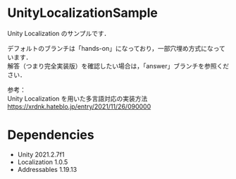# UnityLocalizationSample

Unity Localization のサンプルです．</br>

デフォルトのブランチは「hands-on」になっており，一部穴埋め方式になっています．</br>
解答（つまり完全実装版）を確認したい場合は，「answer」ブランチを参照ください．</br>

参考：</br>
Unity Localization を用いた多言語対応の実装方法</br>
https://xrdnk.hateblo.jp/entry/2021/11/26/090000

# Dependencies

- Unity 2021.2.7f1
- Localization 1.0.5
- Addressables 1.19.13
